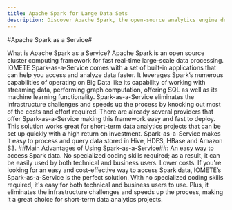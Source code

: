 ```yaml
---
title: Apache Spark for Large Data Sets
description: Discover Apache Spark, the open-source analytics engine designed for processing extensive data sets. Capable of handling both batch and real-time analytics, Apache Spark originated as a 2009 research project at the University of California, Berkeley, with a focus on enhancing processing speeds in Hadoop systems.
---
```





#Apache Spark as a Service#

What is Apache Spark as a Service? Apache Spark is an open source cluster computing framework for fast real-time large-scale data processing. IOMETE Spark-as-a-Service comes with a set of built-in applications that can help you access and analyze data faster. It leverages Spark’s numerous capabilities of operating on Big Data like its capability of working with streaming data, performing graph computation, offering SQL as well as its machine learning functionality.
Spark-as-a-Service eliminates the infrastructure challenges and speeds up the process by knocking out most of the costs and effort required. There are already several providers that offer Spark-as-a-Service making this framework easy and fast to deploy. This solution works great for short-term data analytics projects that can be set up quickly with a high return on investment. Spark-as-a-Service makes it easy to process and query data stored in Hive, HDFS, HBase and Amazon S3.
##Main Advantages of Using Spark-as-a-Service##:
An easy way to access Spark data.
No specialized coding skills required; as a result, it can be easily used by both technical and business users.
Lower costs.
If you're looking for an easy and cost-effective way to access Spark data, IOMETE’s Spark-as-a-Service is the perfect solution. With no specialized coding skills required, it's easy for both technical and business users to use. Plus, it eliminates the infrastructure challenges and speeds up the process, making it a great choice for short-term data analytics projects.


